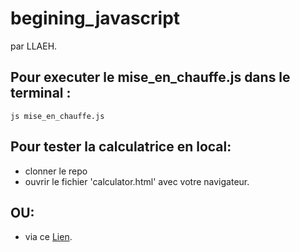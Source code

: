 # begining_javascript
par LLAEH.
## Pour executer le mise_en_chauffe.js dans le terminal :
```js mise_en_chauffe.js```
## Pour tester la calculatrice en local:
* clonner le repo
* ouvrir le fichier 'calculator.html' avec votre navigateur.
## OU:
* via ce <a href="https://lisalouaeh.github.io/begining_javascript/calculator">Lien</a>.